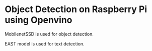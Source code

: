 # Object Detection on Raspberry Pi using Openvino

MobilenetSSD is used for object detection.

EAST model is used for text detection.
